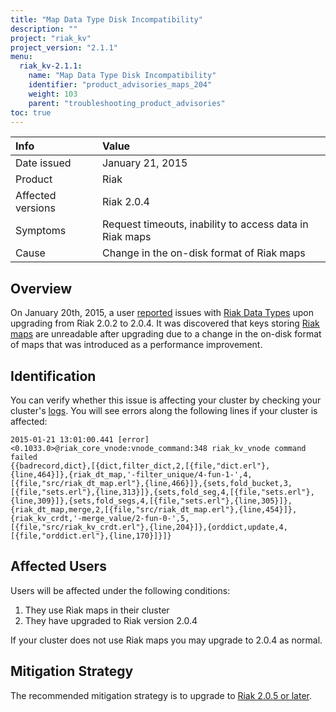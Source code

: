 ```yaml
---
title: "Map Data Type Disk Incompatibility"
description: ""
project: "riak_kv"
project_version: "2.1.1"
menu:
  riak_kv-2.1.1:
    name: "Map Data Type Disk Incompatibility"
    identifier: "product_advisories_maps_204"
    weight: 103
    parent: "troubleshooting_product_advisories"
toc: true
---
```


Info | Value
:----|:-----
Date issued | January 21, 2015
Product | Riak
Affected versions | Riak 2.0.4
Symptoms | Request timeouts, inability to access data in Riak maps
Cause | Change in the on-disk format of Riak maps

## Overview

On January 20th, 2015, a user
[reported](http://lists.basho.com/pipermail/riak-users_lists.basho.com/2015-January/016568.html)
issues with [Riak Data Types](/riak/kv/2.1.1/developing/data-types) upon upgrading from Riak
2.0.2 to 2.0.4. It was discovered that keys storing [Riak maps](/riak/kv/2.1.1/developing/data-types/#Maps) are unreadable after upgrading due to a change in the
on-disk format of maps that was introduced as a performance improvement.

## Identification

You can verify whether this issue is affecting your cluster by checking
your cluster's [logs](/riak/kv/2.1.1/using/cluster-operations/logging). You will see errors along the following
lines if your cluster is affected:

```
2015-01-21 13:01:00.441 [error]
<0.1033.0>@riak_core_vnode:vnode_command:348 riak_kv_vnode command
failed
{{badrecord,dict},[{dict,filter_dict,2,[{file,"dict.erl"},{line,464}]},{riak_dt_map,'-filter_unique/4-fun-1-',4,[{file,"src/riak_dt_map.erl"},{line,466}]},{sets,fold_bucket,3,[{file,"sets.erl"},{line,313}]},{sets,fold_seg,4,[{file,"sets.erl"},{line,309}]},{sets,fold_segs,4,[{file,"sets.erl"},{line,305}]},{riak_dt_map,merge,2,[{file,"src/riak_dt_map.erl"},{line,454}]},{riak_kv_crdt,'-merge_value/2-fun-0-',5,[{file,"src/riak_kv_crdt.erl"},{line,204}]},{orddict,update,4,[{file,"orddict.erl"},{line,170}]}]}
```

## Affected Users

Users will be affected under the following conditions:

1. They use Riak maps in their cluster
1. They have upgraded to Riak version 2.0.4

If your cluster does not use Riak maps you may upgrade to 2.0.4 as
normal.

## Mitigation Strategy

The recommended mitigation strategy is to upgrade to [Riak 2.0.5 or
later](http://docs.basho.com/riak/latest/downloads/).
